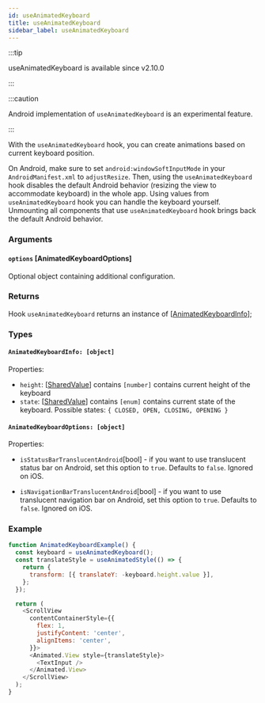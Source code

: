 ```yaml
---
id: useAnimatedKeyboard
title: useAnimatedKeyboard
sidebar_label: useAnimatedKeyboard
---
```


:::tip

useAnimatedKeyboard is available since v2.10.0

:::

:::caution

Android implementation of `useAnimatedKeyboard` is an experimental feature.

:::

With the `useAnimatedKeyboard` hook, you can create animations based on current keyboard position.

On Android, make sure to set `android:windowSoftInputMode` in your `AndroidManifest.xml` to `adjustResize`. Then, using the `useAnimatedKeyboard` hook disables
the default Android behavior (resizing the view to accommodate keyboard) in the whole app. Using values from `useAnimatedKeyboard` hook you can handle the keyboard yourself. Unmounting all components that use `useAnimatedKeyboard` hook brings back the default Android behavior.

### Arguments

#### `options` [AnimatedKeyboardOptions]

Optional object containing additional configuration.

### Returns

Hook `useAnimatedKeyboard` returns an instance of [[AnimatedKeyboardInfo](#animatedkeyboard-object)];

### Types

#### `AnimatedKeyboardInfo: [object]`

Properties:

- `height`: [[SharedValue](/docs/2.x/api/hooks/useSharedValue)] contains `[number]`
  contains current height of the keyboard
- `state`: [[SharedValue](/docs/2.x/api/hooks/useSharedValue)] contains `[enum]`
  contains current state of the keyboard. Possible states: `{ CLOSED, OPEN, CLOSING, OPENING }`

#### `AnimatedKeyboardOptions: [object]`

Properties:

- `isStatusBarTranslucentAndroid`[bool] - if you want to use translucent status bar on Android, set this option to `true`. Defaults to `false`. Ignored on iOS.

- `isNavigationBarTranslucentAndroid`[bool] - if you want to use translucent navigation bar on Android, set this option to `true`. Defaults to `false`. Ignored on iOS.

### Example

```js
function AnimatedKeyboardExample() {
  const keyboard = useAnimatedKeyboard();
  const translateStyle = useAnimatedStyle(() => {
    return {
      transform: [{ translateY: -keyboard.height.value }],
    };
  });

  return (
    <ScrollView
      contentContainerStyle={{
        flex: 1,
        justifyContent: 'center',
        alignItems: 'center',
      }}>
      <Animated.View style={translateStyle}>
        <TextInput />
      </Animated.View>
    </ScrollView>
  );
}
```
